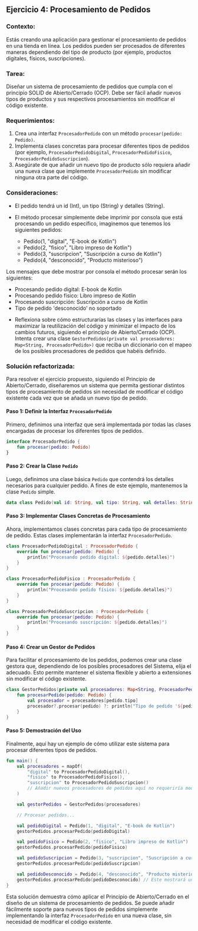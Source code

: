 ## Ejercicio 4: Procesamiento de Pedidos

### **Contexto:** 

Estás creando una aplicación para gestionar el procesamiento de pedidos en una tienda en línea. Los pedidos pueden ser procesados de diferentes maneras dependiendo del tipo de producto (por ejemplo, productos digitales, físicos, suscripciones).

### **Tarea:** 

Diseñar un sistema de procesamiento de pedidos que cumpla con el principio SOLID de Abierto/Cerrado (OCP). Debe ser fácil añadir nuevos tipos de productos y sus respectivos procesamientos sin modificar el código existente.

### **Requerimientos:**

1. Crea una interfaz `ProcesadorPedido` con un método `procesar(pedido: Pedido)`.
2. Implementa clases concretas para procesar diferentes tipos de pedidos (por ejemplo, `ProcesadorPedidoDigital`, `ProcesadorPedidoFisico`, `ProcesadorPedidoSuscripcion`).
3. Asegúrate de que añadir un nuevo tipo de producto sólo requiera añadir una nueva clase que implemente `ProcesadorPedido` sin modificar ninguna otra parte del código.

### **Consideraciones:** 

- El pedido tendrá un id (Int), un tipo (String) y detalles (String).
- El método procesar simplemente debe imprimir por consola que está procesando un pedido específico, imaginemos que tenemos los siguientes pedidos: 

   * Pedido(1, "digital", "E-book de Kotlin")
   * Pedido(2, "fisico", "Libro impreso de Kotlin")
   * Pedido(3, "suscripcion", "Suscripción a curso de Kotlin")
   * Pedido(4, "desconocido", "Producto misterioso")

Los mensajes que debe mostrar por consola el método procesar serán los siguientes:

   * Procesando pedido digital: E-book de Kotlin
   * Procesando pedido físico: Libro impreso de Kotlin
   * Procesando suscripción: Suscripción a curso de Kotlin
   * Tipo de pedido 'desconocido' no soportado
  
- Reflexiona sobre cómo estructurarías las clases y las interfaces para maximizar la reutilización del código y minimizar el impacto de los cambios futuros, siguiendo el principio de Abierto/Cerrado (OCP).
  Intenta crear una clase `GestorPedidos(private val procesadores: Map<String, ProcesadorPedido>)` que reciba un diccionario con el mapeo de los posibles procesadores de pedidos que habéis definido.

### **Solución refactorizada:**

Para resolver el ejercicio propuesto, siguiendo el Principio de Abierto/Cerrado, diseñaremos un sistema que permita gestionar distintos tipos de procesamiento de pedidos sin necesidad de modificar el 
código existente cada vez que se añada un nuevo tipo de pedido.

#### Paso 1: Definir la Interfaz `ProcesadorPedido`

Primero, definimos una interfaz que será implementada por todas las clases encargadas de procesar los diferentes tipos de pedidos.

```kotlin
interface ProcesadorPedido {
    fun procesar(pedido: Pedido)
}
```

#### Paso 2: Crear la Clase `Pedido`

Luego, definimos una clase básica `Pedido` que contendrá los detalles necesarios para cualquier pedido. A fines de este ejemplo, mantenemos la clase `Pedido` simple.

```kotlin
data class Pedido(val id: String, val tipo: String, val detalles: String)
```

#### Paso 3: Implementar Clases Concretas de Procesamiento

Ahora, implementamos clases concretas para cada tipo de procesamiento de pedido. Estas clases implementarán la interfaz `ProcesadorPedido`.

```kotlin
class ProcesadorPedidoDigital : ProcesadorPedido {
    override fun procesar(pedido: Pedido) {
        println("Procesando pedido digital: ${pedido.detalles}")
    }
}

class ProcesadorPedidoFisico : ProcesadorPedido {
    override fun procesar(pedido: Pedido) {
        println("Procesando pedido físico: ${pedido.detalles}")
    }
}

class ProcesadorPedidoSuscripcion : ProcesadorPedido {
    override fun procesar(pedido: Pedido) {
        println("Procesando suscripción: ${pedido.detalles}")
    }
}
```

#### Paso 4: Crear un Gestor de Pedidos

Para facilitar el procesamiento de los pedidos, podemos crear una clase gestora que, dependiendo de los posibles procesadores del Sistema, elija el adecuado. Esto permite mantener el sistema flexible y abierto 
a extensiones sin modificar el código existente.

```kotlin
class GestorPedidos(private val procesadores: Map<String, ProcesadorPedido>) {
    fun procesarPedido(pedido: Pedido) {
        val procesador = procesadores[pedido.tipo]
        procesador?.procesar(pedido) ?: println("Tipo de pedido '${pedido.tipo}' no soportado.")
    }
}
```

#### Paso 5: Demostración del Uso

Finalmente, aquí hay un ejemplo de cómo utilizar este sistema para procesar diferentes tipos de pedidos.

```kotlin
fun main() {
    val procesadores = mapOf(
        "digital" to ProcesadorPedidoDigital(),
        "fisico" to ProcesadorPedidoFisico(),
        "suscripcion" to ProcesadorPedidoSuscripcion()
        // Añadir nuevos procesadores de pedidos aquí no requeriría modificar el código de GestorPedidos.
    )

    val gestorPedidos = GestorPedidos(procesadores)

    // Procesar pedidos...

    val pedidoDigital = Pedido(1, "digital", "E-book de Kotlin")
    gestorPedidos.procesarPedido(pedidoDigital)

    val pedidoFisico = Pedido(2, "fisico", "Libro impreso de Kotlin")
    gestorPedidos.procesarPedido(pedidoFisico)

    val pedidoSuscripcion = Pedido(3, "suscripcion", "Suscripción a curso de Kotlin")
    gestorPedidos.procesarPedido(pedidoSuscripcion)

    val pedidoDesconocido = Pedido(4, "desconocido", "Producto misterioso")
    gestorPedidos.procesarPedido(pedidoDesconocido) // Este mostrará un mensaje de tipo de pedido no soportado.
}
```

Esta solución demuestra cómo aplicar el Principio de Abierto/Cerrado en el diseño de un sistema de procesamiento de pedidos. Se puede añadir fácilmente soporte para nuevos tipos de pedidos simplemente implementando la interfaz `ProcesadorPedido` en una nueva clase, sin necesidad de modificar el código existente.
